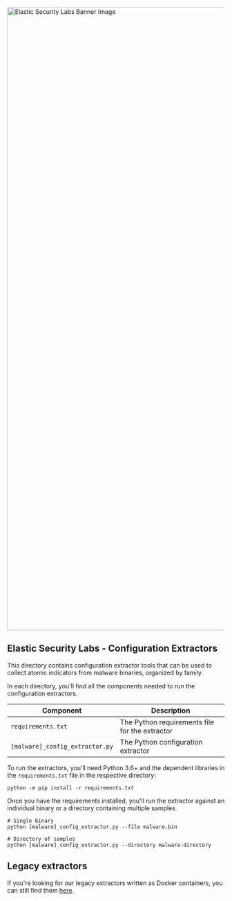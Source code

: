 <img width="1440" alt="Elastic Security Labs Banner Image" src="https://user-images.githubusercontent.com/7442091/234121634-fd2518cf-70cb-4eee-8134-393c1f712bac.png">

## Elastic Security Labs - Configuration Extractors

This directory contains configuration extractor tools that can be used to collect atomic indicators from malware binaries, organized by family.

In each directory, you'll find all the components needed to run the configuration extractors.

| Component | Description |
| ------ | ----------- |
| `requirements.txt` | The Python requirements file for the extractor |
| `[malware]_config_extractor.py` | The Python configuration extractor |

To run the extractors, you'll need Python 3.6+ and the dependent libraries in the `requirements.txt` file in the respective directory:

```
python -m pip install -r requirements.txt
```

Once you have the requirements installed, you'll run the extractor against an individual binary or a directory containing multiple samples.

```
# Single binary
python [malware]_config_extractor.py --file malware.bin

# Directory of samples
python [malware]_config_extractor.py --directory malware-directory
```

## Legacy extractors

If you're looking for our legacy extractors written as Docker containers, you can still find them [here](https://www.elastic.co/security-labs/tools).
